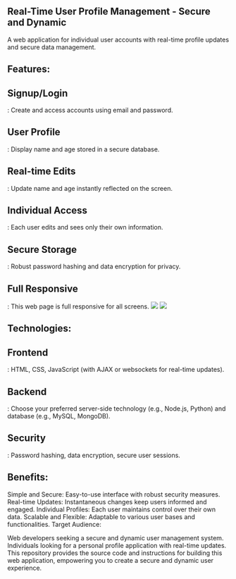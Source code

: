## Real-Time User Profile Management - Secure and Dynamic
A web application for individual user accounts with real-time profile updates and secure data management.

## Features:
<h2>Signup/Login</h2>: Create and access accounts using email and password.
<h2>User Profile</h2>: Display name and age stored in a secure database.
<h2>Real-time Edits</h2>: Update name and age instantly reflected on the screen.
<h2>Individual Access</h2>: Each user edits and sees only their own information.
<h2>Secure Storage</h2>: Robust password hashing and data encryption for privacy.
<h2>Full Responsive</h2>: This web page is full responsive for all screens.
<img src='https://res.cloudinary.com/dbbuqesjg/image/upload/v1706637183/Innovatrix-Infotech/Screenshot_36_kit1vo.png' />
<img src='https://res.cloudinary.com/dbbuqesjg/image/upload/v1706637097/Innovatrix-Infotech/Screenshot_35_tq9zaj.png' />

## Technologies:
<h2>Frontend</h2>: HTML, CSS, JavaScript (with AJAX or websockets for real-time updates).
<h2>Backend</h2>: Choose your preferred server-side technology (e.g., Node.js, Python) and database (e.g., MySQL, MongoDB).
<h2>Security</h2>: Password hashing, data encryption, secure user sessions.

## Benefits:
Simple and Secure: Easy-to-use interface with robust security measures.
Real-time Updates: Instantaneous changes keep users informed and engaged.
Individual Profiles: Each user maintains control over their own data.
Scalable and Flexible: Adaptable to various user bases and functionalities.
Target Audience:

Web developers seeking a secure and dynamic user management system.
Individuals looking for a personal profile application with real-time updates.
This repository provides the source code and instructions for building this web application, empowering you to create a secure and dynamic user experience.
